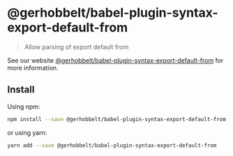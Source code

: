 # @gerhobbelt/babel-plugin-syntax-export-default-from

> Allow parsing of export default from

See our website [@gerhobbelt/babel-plugin-syntax-export-default-from](https://new.babeljs.io/docs/en/next/babel-plugin-syntax-export-default-from.html) for more information.

## Install

Using npm:

```sh
npm install --save @gerhobbelt/babel-plugin-syntax-export-default-from
```

or using yarn:

```sh
yarn add --save @gerhobbelt/babel-plugin-syntax-export-default-from
```
